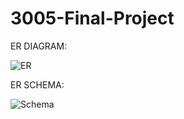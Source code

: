 # 3005-Final-Project

ER DIAGRAM:

![ER](https://github.com/EdmundYe/3005-Final-Project/assets/144640029/bebba487-459d-43b9-a858-a07849d27405)

ER SCHEMA:

![Schema](https://github.com/EdmundYe/3005-Final-Project/assets/144640029/2979cb12-eea7-4eb0-8811-52ad31ab2761)
